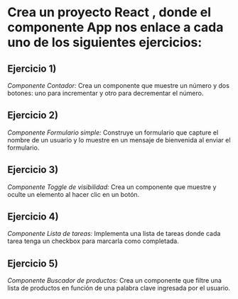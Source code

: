 # Crea un proyecto React , donde el componente App nos enlace a cada uno de los siguientes ejercicios:

 ## Ejercicio 1)  
*Componente Contador:* Crea un componente que muestre un número y dos botones: uno para incrementar y otro para decrementar el número.
## Ejercicio 2) 
*Componente Formulario simple:* Construye un formulario que capture el nombre de un usuario y lo muestre en un mensaje de bienvenida al enviar el formulario.
## Ejercicio 3) 
*Componente Toggle de visibilidad:* Crea un componente que muestre y oculte un elemento al hacer clic en un botón.

## Ejercicio 4)
*Componente Lista de tareas:* Implementa una lista de tareas donde cada tarea tenga un checkbox para marcarla como completada.
## Ejercicio 5)
*Componente Buscador de productos:* Crea un componente que filtre una lista de productos en función de una palabra clave ingresada por el usuario.